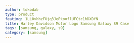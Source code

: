 ```yaml
---
author: tokodab
type: product
featimg: 1LL0vhhzFUjq3JePkooflUFCtc1hDXDfN
title: Harley Davidson Motor Logo Samsung Galaxy S9 Case
tags: [samsung, galaxy, s9]
category: [samsung]
---
```

